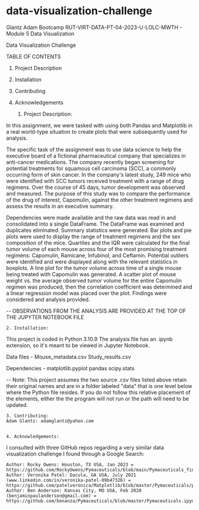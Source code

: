# data-visualization-challenge
Glantz Adam Bootcamp RUT-VIRT-DATA-PT-04-2023-U-LOLC-MWTH - Module 5 Data Visualization

Data Visualization Challenge

TABLE OF CONTENTS
1. Project Description
2. Installation
3. Contributing
4. Acknowledgements


    1. Project Description:

In this assignment, we were tasked with using both Pandas and Matplotlib in a real world-type situation to create plots that were subsequently used for analysis.

The specific task of the assignment was to use data science to help the executive board of a fictional pharmaceutical company that specializes in anti-cancer medications. The company recently began screening for potential treatments for squamous cell carcinoma (SCC), a commonly occurring form of skin cancer. In the company's latest study, 249 mice who were identified with SCC tumors received treatment with a range of drug regimens. Over the course of 45 days, tumor development was observed and measured. The purpose of this study was to compare the performance of the drug of interest, Capomulin, against the other treatment regimens and assess the results in an executive summary.

Dependencies were made available and the raw data was read in and consolidated into a single DataFrame. The DataFrame was examined and duplicates eliminated. Summary statistics were generated. Bar plots and pie plots were used to display the range of treatment regimens and the sex composition of the mice. Quartiles and the IQR were calculated for the final tumor volume of each mouse across four of the most promising treatment regimens: Capomulin, Ramicane, Infubinol, and Ceftamin. Potential outliers were identified and were displayed along with the relevant statistics in boxplots. A line plot for the tumor volume across time of a single mouse being treated with Capomulin was generated. A scatter plot of mouse weight vs. the average observed tumor volume for the entire Capomulin regimen was produced, then the correlation coefficient was determined and a linear regression model was placed over the plot. Findings were considered and analysis provided.

-- OBSERVATIONS FROM THE ANALYSIS ARE PROVIDED AT THE TOP OF THE JUPYTER NOTEBOOK FILE


    2. Installation:

This project is coded in Python 3.10.9
The analysis file has an .ipynb extension, so it's meant to be viewed in Jupyter Notebook.

Data files -
    Mouse_metadata.csv
    Study_results.csv

Dependencies -
    matplotlib.pyplot
    pandas
    scipy.stats

-- Note: This project assumes the two source .csv files listed above retain their original names and are in a folder labeled "data" that is one level below where the Python file resides. If you do not follow this relative placement of the elements, either the the program will not run or the path will need to be updated.


    3. Contributing:
    Adam Glantz: adamglantz@yahoo.com


    4. Acknowledgements:

I consulted with three GitHub repos regarding a very similar data visualization challenge I found through a Google Search:

    Author: Rocky Owens: Houston, TX USA, Jan 2023 = https://github.com/RockyOwens/Pymaceuticals/blob/main/Pymaceuticals_final.ipynb
    Author: Veronika Patel: Dacula, GA USA, July 2021 (www.linkedin.com/in/veronika-patel-09b47326) = https://github.com/patelveronica/Matplotlib/blob/master/Pymaceuticals/pymaceuticals_starter.ipynb
    Author: Ben Anderson: Kansas City, MO USA, Feb 2020 (benjaminpaulanderson@gmail.com) = https://github.com/benanza/Pymaceuticals/blob/master/Pymaceuticals.ipynb